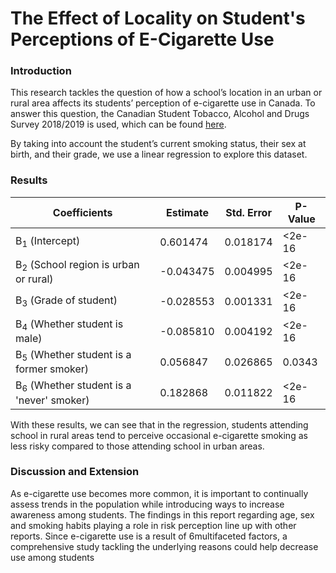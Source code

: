 # The Effect of Locality on Student's Perceptions of E-Cigarette Use

### Introduction
This research tackles the question of how a school’s location in an urban or rural area affects its students’ perception of e-cigarette use in Canada. 
To answer this question, the Canadian Student Tobacco, Alcohol and Drugs Survey 2018/2019 is used, which can be found [here](https://abacus.library.ubc.ca/dataset.xhtml?persistentId=hdl:11272.1/AB2/WEFOHY). 

By taking into account the student’s current smoking status, their sex at birth, and their grade, we use a linear regression to explore this dataset.

### Results

| Coefficients       | Estimate  | Std. Error | P-Value |
|--------------------|-----------|------------|---------|
| &Beta;<sub>1</sub> (Intercept) | 0.601474  | 0.018174   | <2e-16  |
| &Beta;<sub>2</sub> (School region is urban or rural) | -0.043475 | 0.004995   | <2e-16  |
| &Beta;<sub>3</sub> (Grade of student) | -0.028553 | 0.001331   | <2e-16  |
| &Beta;<sub>4</sub> (Whether student is male) | -0.085810 | 0.004192   | <2e-16  |
| &Beta;<sub>5</sub> (Whether student is a former smoker) | 0.056847  | 0.026865   | 0.0343  |
| &Beta;<sub>6</sub> (Whether student is a 'never' smoker) | 0.182868  | 0.011822   | <2e-16  |

With these results, we can see that in the regression, students attending school in rural areas tend to perceive occasional e-cigarette smoking as less risky
compared to those attending school in urban areas.

### Discussion and Extension

As e-cigarette use becomes more common, it is important to continually assess trends in the
population while introducing ways to increase awareness among students.
The findings in this report regarding age, sex and smoking habits playing a role in risk
perception line up with other reports. 
Since e-cigarette use is a result of
6multifaceted factors, a comprehensive study tackling the underlying reasons could help decrease
use among students